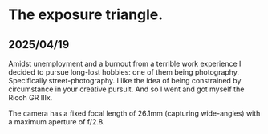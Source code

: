 # The exposure triangle.

## 2025/04/19

Amidst unemployment and a burnout from a terrible work experience I decided to pursue long-lost hobbies: one of them being photography. Specifically street-photography. I like the idea of being constrained by circumstance in your creative pursuit. And so I went and got myself the Ricoh GR IIIx. 

The camera has a fixed focal length of 26.1mm (capturing wide-angles) with a maximum aperture of f/2.8.  




 

